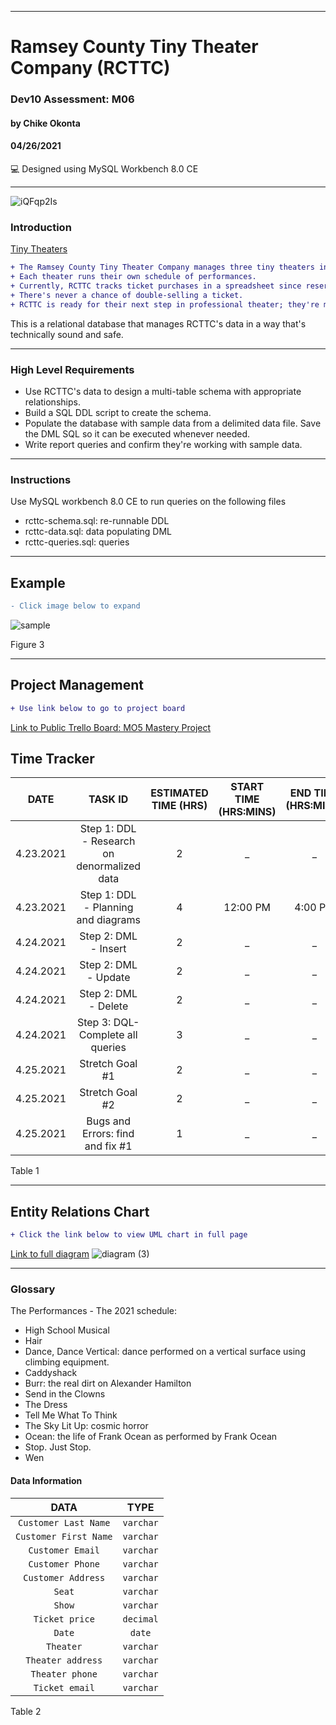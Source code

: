 ____________________________________
# Ramsey County Tiny Theater Company (RCTTC)
### Dev10 Assessment: M06
#### by Chike Okonta
#### 04/26/2021
💻 Designed using MySQL Workbench 8.0 CE

_______________________________________________________
![iQFqp2Is](https://user-images.githubusercontent.com/40407778/115913154-d8a75900-a435-11eb-979a-b5a1cc493ec5.jpeg)

### Introduction
[Tiny Theaters](https://stage3talent.brightspace.com/d2l/le/content/6716/viewContent/3713/View)  
```diff
+ The Ramsey County Tiny Theater Company manages three tiny theaters in the Saint Paul Metro. 
+ Each theater runs their own schedule of performances. 
+ Currently, RCTTC tracks ticket purchases in a spreadsheet since reservations are always made in person or via a phone call to the one and only office manager. 
+ There's never a chance of double-selling a ticket.
+ RCTTC is ready for their next step in professional theater; they're moving their reservation system online. 
```
This is a relational database that manages RCTTC's data in a way that's technically sound and safe.
___________________________________________________
### High Level Requirements
 - Use RCTTC's data to design a multi-table schema with appropriate relationships.
 - Build a SQL DDL script to create the schema.
 - Populate the database with sample data from a delimited data file. Save the DML SQL so it can be executed whenever needed.
 - Write report queries and confirm they're working with sample data.
___________________________________________________
### Instructions
Use MySQL workbench 8.0 CE to run queries on the following files
- rcttc-schema.sql: re-runnable DDL
- rcttc-data.sql: data populating DML
- rcttc-queries.sql: queries

  
 ______________________________________________________________________
## Example
```diff
- Click image below to expand
```
![sample](https://user-images.githubusercontent.com/40407778/115920675-24f79680-a440-11eb-9779-ba72e08953b2.JPG)



Figure 3
____________________________________________________________________

## Project Management 
```diff
+ Use link below to go to project board
```
[Link to Public Trello Board: MO5 Mastery Project](https://trello.com/b/PTnqEPNP/m06-tiny-theaters)

## Time Tracker

|DATE |TASK ID|ESTIMATED TIME (HRS) | START TIME (HRS:MINS)|END TIME (HRS:MINS)| STATUS
|:---:| :---: | :---:               | :---:                |:---:              |:---:
|4.23.2021| Step 1: DDL - Research on denormalized data| 2              | _ | _ | In progress
|4.23.2021| Step 1: DDL - Planning and diagrams  | 4              | 12:00 PM | 4:00 PM | Completed
|4.24.2021| Step 2: DML - Insert | 2              | _  | _ | Not Started
|4.24.2021| Step 2: DML - Update | 2                 | _  | _ | Not Started
|4.24.2021| Step 2: DML - Delete | 2      | _  | _ | Not Started
|4.24.2021| Step 3: DQL- Complete all queries | 3          | _  | _ | Not Started
|4.25.2021| Stretch Goal #1 | 2       | _  | _ | Not Started
|4.25.2021| Stretch Goal #2 | 2      | _  | _ | Not Started
|4.25.2021| Bugs and Errors: find and fix #1 | 1  | _  | _ | Not Started

Table 1

   ______________________________________________________________________
## Entity Relations Chart
 ```diff
 + Click the link below to view UML chart in full page
 ```
[Link to full diagram](https://viewer.diagrams.net/?highlight=0000ff&edit=_blank&layers=1&nav=1#R7V1bc6M4Fv41rpp9mBRXGx4TJ9mtme7d2XTPTu%2B8dClGMXQw8oJy8fz6lUDCgGQHGzByolQqQQIJ0HfOJ%2BmcIzGx56vXv6dgHX5GAYwnlhG8TuzriWWZjmWQfzRnU%2BT4rlNkLNMoKLKMbcaX6C%2FISvLcpyiAGcsrsjBCMY7W9cwFShK4wLU8kKbopX7ZA4qDWsYaLKGQ8WUBYjH3jyjAIcs1p%2F72xD9gtAzZrT1rVpy4B4vHZYqeEna%2FiWXfOrfm9U1xegV4XexFsxAE6KWSZd9M7HmKEC6OVq9zGNO2rTfb7Y6z5XOnMMFtCjz8uFn9%2BPP3X7JfVn9%2Bu4x9bPw%2B%2F9mcFtU8g%2FgJ8vfInxZveAvRl1xP7KsHlOA5ilGaZ9u2b8%2FdKckXH4Q92zNMMXyVoQjueeXbliASBtEK4nRDrmOlPNsuyjHhsmZukX7ZQmVxQMIKStaUvRhg4rEs6942ETlgrXRIiwkNNn%2FKMKk8FRqOIL6mh%2Bx1rzIMUsw0wDZIBmkNDKIE0hY183Qcg3UWFa2T54RRHHwCG%2FSEeUU8dfUQvcLgrlAAei3RhU%2BkMpo0GFxf2MPQ0yCOlgk5XhCY6B2vUpiRZ%2FkEMlxWQIQZBqx89gjxIqxUJsM%2Bwyl6hJUzN8bs0r3Nny6OK%2Fm31nzu3UqlZb9gNmVIlJXxZMF6W3m4DJAXxhGI76jwJ8tcHOpo01YOUrT%2BCtIlxCxjjSIK1s0zaawS10rDJiihNWG0Zidj%2BMDL3iNMxJJDy5qjrDRvCveK%2FBINnBsX7sQljzsnaXObJr%2F08pRAnxCkiajSOiCRmBdIpWYf%2FK3JYq%2BWvY0%2BYwbbaEcM%2FLreZcEWZOG3Xw%2BThiozHgW00QC6yQCINOdDnPdBYRQEMBkSQas1ghXIODonQcwREFswJv9OypHC5P3GBZBTdnHtVbYGiyhZfipKThsIu%2Boi%2FLpTR03%2FlDrqngVfN6XgXfL1dGy%2BbjHwPa2ywyDi9Z2crN3W8I1F1rPdZP0QpUS46bl0EYL0J8v9m%2Bq8rSi4qvC0p3laFZ72x%2BZpX%2FO0qBjq8jQ368mIOgaap3sBVxWeNkVjmCbqkYjatMZmarOrOexdUbXZHsHRuFq0WZVcDVcgijVZ9wGvMmy9x%2BC1DikkGu6dbdfeHcHhti%2FMaeWHIc3ZmntJq9IwdS88u%2FLjSITDG0o4RNtYKRwgCFKYZVo8ehaPhkj4om%2FT9AwiEicUA7%2FrdEuP6HqQEe7ttqdjD%2BkMcTr3gcd0pXYoPKYzus7J3jlVH4ChMgM30fgtQDpikI41bQbpSGaipkQJLGewFhMtyGQEA9NnGHzHIQRYR%2Bs0lKpjtM5shzDtj9Y5sVCcx9jmLMN12tsu98TryMRhMFK1xJHNxw7YMdUf3Fji2KZJ6zp0p2es9wyCvJNi39W6rGem%2FbG3LHrntOwtmq5HVvgx56WlbihM3aLxuRyIa7Nid1yVoWkdY6kOTcuCd05L0zrKUqYbCtO0aGriA2vtBeoRX2XoWodaqkPX0hCe0%2FK1jraUKYe6fG2LVizO1zqkozd0VWFrW7R%2FcbR1vFZvHooG2pycHf%2FC9z13ZjpW%2FleUBVcmC86FVSlkDRW44YlEoDvysUTHvHDrsuOZIzOHp1xUwKjLKIzWiI7VsXuiuXtNWgilK5As4Nl4OVSFdU%2BPLmXxwVahtjCXjRna4dZjFF3PlxCZJEDR5Bu19D8GEi3%2FFcXYqQ86quPwqI7pUfYqacc2oDyIjgUVBz7nGNVRqlqXqI4Tz5BEPv3YUR2leqg71LFFJ8E5DnVGDeg4AGZVhj52i6hWBYj7HGeshxO3JKDjxMTd1RHxriao9lHxtKdlbdFVkIWkeebW5FJbIbvjqgpNO10jrTRN90fTkoCO09K003W29a5o2mkP4GibHIoTogBg6hcs%2FmlyPgZNVch5qvb2za5TXxlmS1aGmd5UbDBzOpg%2BiC12ly8hADhCyU590ObDI8yHR23hLDcfWt6F4243R%2BBy1b94nMek9Bytic7B699HtyY64qT0Y1sTHfXnpY44L023BK%2BtiT3DrMpIiN9MceI%2Bx2nq4cTd1po4WDSUq8NdZLrRmbWHA8wSADu7zfhVxfRAih4O466LgTRF90fRnjfy2NrtOtN6XxR91Fz5pANrVzkPnWKMfPgegGMPmn29WHcoaTjA%2BMXOsgLc0zMbeQjt66W7Mk1RdwjtS5buRotHiPUAuiOiqgygpy16YBgsIbcbkQaI8OYOxrnp62Z7prAuFV4Mk7zxVYhXMVMrmASX9LOqJHlzR2D%2Bij6DZFOcuI3oAxeuBeoIkV%2FYn6OBvEC6%2BcbVnyb%2BSxMXLk9ev1ZPXm946jXC3%2Fj7kONKKZLaFqKJTfWFKi8Yg3sYX5XfeK0%2BXvGV1z2esww9pQu4b6zAxAbzvnLXhQxgimpb0in3bK05UHhmmkvDM6w9r0xS2T1%2BQzlxlJ0Un6izbsrxG9%2FWLF6dldrKu1DRrFGR3ayoaBqholxxyhfvoEstVjoPp0sDqIh5nIoYB6jIoCrh848%2Fv6USfO8ydXSC8zLXCR6Me6hOOLN6RbbZWDQxsE7w2%2B9QATKMDtESJSCuiv%2FiiW6%2Fx7v70v1MxbHmft6W%2FoTyYQO94gfEeMOUBzxh1FSf4%2Bh%2Fl3bV1HEl79UO1r8j9KjRd7In6bMDelOJ%2BFTiTSXqqBvNBWQz7p57QzdI64BN5TI25dt9H8OV3meXqjWvd9h8batRxRP0ql%2BeLJRyGtPBcEhadrqkR3dglUH66nOCOqYHX6Mk%2F1dulzZHqzWVGVaWPMu2OM9c84xr%2BEy3EDEuM5hlq1xQLknyszGtlF%2FvLH6T93ukAO%2F6yOF1BJYpWLUqf5%2B%2FShg90pCzfz3SaJlW5QzCobd0TnxrGVTsZEUaXEWG8bhOIHV1ZpMWyTyGTUUmhauVpb7mLEX3ibWvXsIIwy8kn97qJQXrHbOVI8Jvdupw%2B4mJUxNl%2FlWfSvfnyDaRKRel9792WbLXXz4TFSDT4VWtwqsOlohm4J183e5J12l652FrPMfIKq%2F94i9VIqs80br4sSOrPPX3BvTO3sA4alDVAQir4h%2Fy9O6A6nD26Es0vRYms4%2FjEfLU3xyQrxYTCXudRot8DRBcRCtAK%2FqJThHmll6ueSTGqlA2N6NqylaAskdfrulbmrIluqEwZYsmwgwCPNEbe%2FYA6ggcnaE%2F0v%2Fh8BL9O%2Fr1n%2F%2BZ%2FWzeP3zn33Y%2FyM1Stzwd40w5wid%2BrANmIvMtHOcW5LOmNz0aRTxHBwdGJ0hFWtWQjg%2Bp3Pfj2nU3q9usoj83q1RWbC0rCspKJ%2FV3RoFUw9MSHndMjTskMuBDQbqDnc3GlrNmY63%2FwOzcIuz5LOLCjuD71hEnPQraeGFbrlv3kc6MI8O2XKceS%2BIa3kkl9jy2rFDQ4iPZ4EYQ5D0u9nrYxcxsuWJjsGmlcuuzBrT1vAHdbj0ZxdQjfZxd%2B1RUP1F%2FDk5VRWEd3thDkilCuErmKViHn1EA6RX%2FBw%3D%3D)
![diagram (3)](https://user-images.githubusercontent.com/40407778/115927861-bec44100-a44a-11eb-96bc-7e39d3e359f2.jpg)


 ________________________________________________________

### Glossary
The Performances - The 2021 schedule:
- High School Musical
- Hair
- Dance, Dance Vertical: dance performed on a vertical surface using climbing equipment.
- Caddyshack
- Burr: the real dirt on Alexander Hamilton
- Send in the Clowns
- The Dress
- Tell Me What To Think
- The Sky Lit Up: cosmic horror
- Ocean: the life of Frank Ocean as performed by Frank Ocean
- Stop. Just Stop.
- Wen

#### Data Information
  
  |DATA| TYPE
  | :---:|:---:
  |`Customer Last Name`| `varchar`
  | `Customer First Name` |`varchar`
  | `Customer Email` |`varchar`
  | `Customer Phone` |`varchar`
  | `Customer Address` |`varchar`
  | `Seat` |`varchar`
  | `Show` |`varchar`
  | `Ticket price` |`decimal`
  | `Date` |`date`
  | `Theater` |`varchar`
  | `Theater address` |`varchar`
  | `Theater phone` |`varchar`
  | `Ticket email` |`varchar`

Table 2


